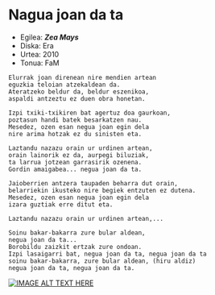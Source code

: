 # Nagua joan da ta

* Egilea: ***Zea Mays***
* Diska: Era
* Urtea: 2010
* Tonua: FaM

```
Elurrak joan direnean nire mendien artean
eguzkia teloian atzekaldean da. 
Ateratzeko beldur da, beldur eszenikoa,
aspaldi antzeztu ez duen obra honetan. 

Izpi txiki-txikiren bat agertuz doa gaurkoan, 
poztasun handi batek besarkatzen nau. 
Mesedez, ozen esan negua joan egin dela 
nire arima hotzak ez du sinisten eta. 

Laztandu nazazu orain ur urdinen artean, 
orain lainorik ez da, aurpegi biluziak, 
ta larrua jotzean garrasirik ozenena. 
Gordin amaigabea... negua joan da ta.

Jaioberrien antzera taupaden beharra dut orain,
belarriekin ikusteko nire begiek entzuten ez dutena.
Mesedez, ozen esan negua joan egin dela 
izara guztiak erre ditut eta.

Laztandu nazazu orain ur urdinen artean,...

Soinu bakar-bakarra zure bular aldean, 
negua joan da ta... 
Borobildu zaizkit ertzak zure ondoan. 
Izpi lasaigarri bat, negua joan da ta, negua joan da ta
soinu bakar-bakarra, zure bular aldean, (hiru aldiz)
negua joan da ta, negua joan da ta.
```

[![IMAGE ALT TEXT HERE](http://img.youtube.com/vi/7jrRM7y8yHA/0.jpg)](http://www.youtube.com/watch?v=7jrRM7y8yHA)
